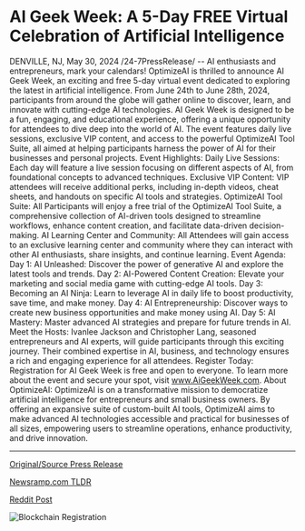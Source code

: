 # AI Geek Week: A 5-Day FREE Virtual Celebration of Artificial Intelligence

DENVILLE, NJ, May 30, 2024 /24-7PressRelease/ -- AI enthusiasts and entrepreneurs, mark your calendars! OptimizeAI is thrilled to announce AI Geek Week, an exciting and free 5-day virtual event dedicated to exploring the latest in artificial intelligence. From June 24th to June 28th, 2024, participants from around the globe will gather online to discover, learn, and innovate with cutting-edge AI technologies.  AI Geek Week is designed to be a fun, engaging, and educational experience, offering a unique opportunity for attendees to dive deep into the world of AI. The event features daily live sessions, exclusive VIP content, and access to the powerful OptimizeAI Tool Suite, all aimed at helping participants harness the power of AI for their businesses and personal projects.  Event Highlights:  Daily Live Sessions:  Each day will feature a live session focusing on different aspects of AI, from foundational concepts to advanced techniques.  Exclusive VIP Content:  VIP attendees will receive additional perks, including in-depth videos, cheat sheets, and handouts on specific AI tools and strategies.  OptimizeAI Tool Suite:  All Participants will enjoy a free trial of the OptimizeAI Tool Suite, a comprehensive collection of AI-driven tools designed to streamline workflows, enhance content creation, and facilitate data-driven decision-making.  AI Learning Center and Community:  All Attendees will gain access to an exclusive learning center and community where they can interact with other AI enthusiasts, share insights, and continue learning.  Event Agenda:  Day 1:  AI Unleashed: Discover the power of generative AI and explore the latest tools and trends.  Day 2:  AI-Powered Content Creation: Elevate your marketing and social media game with cutting-edge AI tools.  Day 3:  Becoming an AI Ninja: Learn to leverage AI in daily life to boost productivity, save time, and make money.  Day 4:  AI Entrepreneurship: Discover ways to create new business opportunities and make money using AI.  Day 5:  AI Mastery: Master advanced AI strategies and prepare for future trends in AI.  Meet the Hosts: Ivanlee Jackson and Christopher Lang, seasoned entrepreneurs and AI experts, will guide participants through this exciting journey. Their combined expertise in AI, business, and technology ensures a rich and engaging experience for all attendees.  Register Today: Registration for AI Geek Week is free and open to everyone. To learn more about the event and secure your spot, visit www.AiGeekWeek.com.  About OptimizeAI: OptimizeAI is on a transformative mission to democratize artificial intelligence for entrepreneurs and small business owners. By offering an expansive suite of custom-built AI tools, OptimizeAI aims to make advanced AI technologies accessible and practical for businesses of all sizes, empowering users to streamline operations, enhance productivity, and drive innovation. 

---

[Original/Source Press Release](https://www.24-7pressrelease.com/press-release/511258/ai-geek-week-a-5-day-free-virtual-celebration-of-artificial-intelligence)
                    

[Newsramp.com TLDR](None) 



[Reddit Post](https://www.reddit.com/r/technology_press/comments/1d3y5wn/optimizeai_hosts_free_5day_virtual_event_ai_geek/) 



![Blockchain Registration](https://cdn.newsramp.app/24-7PressRelease/qrcode/245/30/pearLwW3.webp)